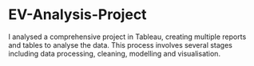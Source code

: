 # EV-Analysis-Project
I analysed a comprehensive project in Tableau, creating multiple reports and tables to analyse the data. This process involves several stages including data processing, cleaning, modelling and visualisation.
